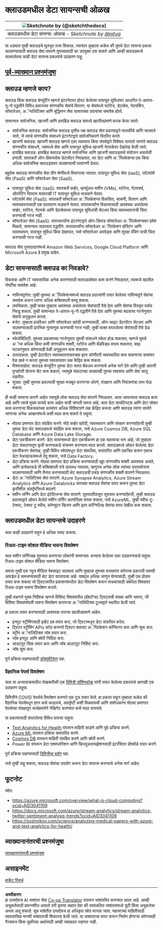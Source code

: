 <!--
CO_OP_TRANSLATOR_METADATA:
{
  "original_hash": "408c55cab2880daa4e78616308bd5db7",
  "translation_date": "2025-08-27T17:44:56+00:00",
  "source_file": "5-Data-Science-In-Cloud/17-Introduction/README.md",
  "language_code": "mr"
}
-->
# क्लाउडमधील डेटा सायन्सची ओळख

|![ Sketchnote by [(@sketchthedocs)](https://sketchthedocs.dev) ](../../sketchnotes/17-DataScience-Cloud.png)|
|:---:|
| क्लाउडमधील डेटा सायन्स: ओळख - _Sketchnote by [@nitya](https://twitter.com/nitya)_ |

या धड्यात तुम्ही क्लाउडचे मूलभूत तत्त्व शिकाल, त्यानंतर तुम्हाला कळेल की तुमचे डेटा सायन्स प्रकल्प चालवण्यासाठी क्लाउड सेवा वापरणे तुमच्यासाठी का उपयुक्त ठरू शकते आणि आम्ही क्लाउडमध्ये चालवलेल्या काही डेटा सायन्स प्रकल्पांचे उदाहरण पाहू.

## [पूर्व-व्याख्यान प्रश्नमंजुषा](https://purple-hill-04aebfb03.1.azurestaticapps.net/quiz/32)

## क्लाउड म्हणजे काय?

क्लाउड किंवा क्लाउड कंप्युटिंग म्हणजे इंटरनेटवर होस्ट केलेल्या पायाभूत सुविधांवर आधारित पे-आयज-यू-गो पद्धतीने विविध प्रकारच्या संगणकीय सेवांचे वितरण. या सेवांमध्ये स्टोरेज, डेटाबेस, नेटवर्किंग, सॉफ्टवेअर, अॅनालिटिक्स आणि बुद्धिमान सेवा यासारख्या उपायांचा समावेश होतो.

सामान्यतः सार्वजनिक, खाजगी आणि हायब्रिड क्लाउड यामध्ये खालीलप्रमाणे फरक केला जातो:

* सार्वजनिक क्लाउड: सार्वजनिक क्लाउड तृतीय-पक्ष क्लाउड सेवा प्रदात्याद्वारे मालकीचे आणि चालवले जाते, जे त्याचे संगणकीय संसाधने इंटरनेटद्वारे सार्वजनिकपणे वितरित करते.
* खाजगी क्लाउड: खाजगी क्लाउड म्हणजे एका व्यवसाय किंवा संस्थेद्वारे विशेषतः वापरले जाणारे क्लाउड संगणकीय संसाधने, ज्यामध्ये सेवा आणि पायाभूत सुविधा खाजगी नेटवर्कवर देखरेख केली जाते.
* हायब्रिड क्लाउड: हायब्रिड क्लाउड म्हणजे सार्वजनिक आणि खाजगी क्लाउड्सचे संयोजन असलेली प्रणाली. वापरकर्ते ऑन-प्रिमायसेस डेटासेंटर निवडतात, तर डेटा आणि अॅप्लिकेशन्स एक किंवा अधिक सार्वजनिक क्लाउड्सवर चालवण्याची परवानगी देतात.

बहुतेक क्लाउड संगणकीय सेवा तीन श्रेणींमध्ये विभागल्या जातात: पायाभूत सुविधा सेवा (IaaS), प्लॅटफॉर्म सेवा (PaaS) आणि सॉफ्टवेअर सेवा (SaaS).

* पायाभूत सुविधा सेवा (IaaS): वापरकर्ते सर्व्हर, व्हर्च्युअल मशीन (VMs), स्टोरेज, नेटवर्क्स, ऑपरेटिंग सिस्टम यासारखी IT पायाभूत सुविधा भाड्याने घेतात.
* प्लॅटफॉर्म सेवा (PaaS): वापरकर्ते सॉफ्टवेअर अॅप्लिकेशन्स विकसित, चाचणी, वितरण आणि व्यवस्थापनासाठी एक वातावरण भाड्याने घेतात. वापरकर्त्यांना विकासासाठी आवश्यक असलेल्या सर्व्हर, स्टोरेज, नेटवर्क आणि डेटाबेसच्या पायाभूत सुविधांची सेटअप किंवा व्यवस्थापनाची चिंता करण्याची गरज नाही.
* सॉफ्टवेअर सेवा (SaaS): वापरकर्त्यांना इंटरनेटद्वारे ऑन-डिमांड सॉफ्टवेअर अॅप्लिकेशन्सवर प्रवेश मिळतो, सामान्यतः सदस्यता पद्धतीने. वापरकर्त्यांना सॉफ्टवेअर अॅप्लिकेशन होस्टिंग आणि व्यवस्थापन, पायाभूत सुविधा किंवा देखभाल, जसे सॉफ्टवेअर अपग्रेड्स आणि सुरक्षा पॅचिंग याची चिंता करण्याची गरज नाही.

क्लाउड सेवा पुरवठादारांमध्ये Amazon Web Services, Google Cloud Platform आणि Microsoft Azure हे प्रमुख आहेत.

## डेटा सायन्ससाठी क्लाउड का निवडावे?

विकसक आणि IT व्यावसायिक अनेक कारणांसाठी क्लाउडसोबत काम करणे निवडतात, त्यामध्ये खालील गोष्टींचा समावेश आहे:

* नाविन्यपूर्णता: तुम्ही तुमच्या अॅप्लिकेशन्समध्ये क्लाउड प्रदात्यांनी तयार केलेल्या नाविन्यपूर्ण सेवांचा समावेश करून त्यांना अधिक शक्तिशाली बनवू शकता.
* लवचिकता: तुम्ही फक्त तुम्हाला आवश्यक असलेल्या सेवांसाठी पैसे देता आणि सेवांचा विस्तृत पर्याय निवडू शकता. तुम्ही सामान्यतः पे-आयज-यू-गो पद्धतीने पैसे देता आणि तुमच्या बदलत्या गरजेनुसार सेवांचे अनुकूलन करता.
* बजेट: तुम्हाला हार्डवेअर आणि सॉफ्टवेअर खरेदी करण्यासाठी, ऑन-साइट डेटासेंटर सेटअप आणि चालवण्यासाठी प्रारंभिक गुंतवणूक करण्याची गरज नाही; तुम्ही फक्त वापरलेल्या सेवांसाठी पैसे देऊ शकता.
* स्केलेबिलिटी: तुमच्या प्रकल्पाच्या गरजेनुसार तुमची संसाधने स्केल होऊ शकतात, म्हणजे तुमचे अॅप्स अधिक किंवा कमी संगणकीय शक्ती, स्टोरेज आणि बँडविड्थ वापरू शकतात, बाह्य घटकांनुसार कोणत्याही वेळी अनुकूलन करू शकतात.
* उत्पादकता: तुम्ही डेटासेंटर व्यवस्थापनासारख्या इतर कोणीतरी व्यवस्थापित करू शकणाऱ्या कामांवर वेळ खर्च न करता तुमच्या व्यवसायावर लक्ष केंद्रित करू शकता.
* विश्वासार्हता: क्लाउड कंप्युटिंग तुमचा डेटा सतत बॅकअप करण्याचे अनेक मार्ग देते आणि तुम्ही आपत्ती पुनर्प्राप्ती योजना सेट करू शकता, ज्यामुळे संकटाच्या काळातही तुमचा व्यवसाय आणि सेवा चालू राहतील.
* सुरक्षा: तुम्ही तुमच्या प्रकल्पाची सुरक्षा मजबूत करणाऱ्या धोरणे, तंत्रज्ञान आणि नियंत्रणांचा लाभ घेऊ शकता.

ही काही सामान्य कारणे आहेत ज्यामुळे लोक क्लाउड सेवा वापरणे निवडतात. आता आपल्याला क्लाउड काय आहे आणि त्याचे मुख्य फायदे काय आहेत याची चांगली समज आहे, चला डेटा सायंटिस्ट्स आणि डेटा सोबत काम करणाऱ्या विकसकांच्या कामांवर अधिक विशिष्टपणे लक्ष केंद्रित करूया आणि क्लाउड त्यांना सामोरे जाणाऱ्या अनेक आव्हानांमध्ये कशी मदत करू शकते ते पाहूया:

* मोठ्या प्रमाणात डेटा संग्रहित करणे: मोठे सर्व्हर खरेदी, व्यवस्थापन आणि संरक्षण करण्याऐवजी तुम्ही तुमचा डेटा थेट क्लाउडमध्ये संग्रहित करू शकता, जसे Azure Cosmos DB, Azure SQL Database आणि Azure Data Lake Storage.
* डेटा एकत्रीकरण करणे: डेटा सायन्समध्ये डेटा एकत्रीकरण हा एक महत्त्वाचा भाग आहे, जो तुम्हाला डेटा संकलनातून कृती करण्याकडे संक्रमण करण्यास मदत करतो. क्लाउडमध्ये ऑफर केलेल्या डेटा एकत्रीकरण सेवांसह, तुम्ही विविध स्रोतांमधून डेटा संकलित, रूपांतरित आणि एकत्रित करून एकाच डेटा वेअरहाऊसमध्ये ठेवू शकता, जसे Data Factory.
* डेटा प्रक्रिया करणे: मोठ्या प्रमाणात डेटा प्रक्रिया करण्यासाठी खूप संगणकीय शक्ती आवश्यक असते, आणि प्रत्येकाकडे ती शक्तिशाली यंत्रे उपलब्ध नसतात, म्हणूनच अनेक लोक त्यांच्या उपाययोजना चालवण्यासाठी आणि तैनात करण्यासाठी थेट क्लाउडची प्रचंड संगणकीय शक्ती वापरणे निवडतात.
* डेटा अॅनालिटिक्स सेवा वापरणे: Azure Synapse Analytics, Azure Stream Analytics आणि Azure Databricks सारख्या क्लाउड सेवांचा वापर करून तुमचा डेटा कृतीशील अंतर्दृष्टीमध्ये बदलणे.
* मशीन लर्निंग आणि डेटा इंटेलिजन्स सेवा वापरणे: सुरुवातीपासून सुरुवात करण्याऐवजी, तुम्ही क्लाउड प्रदात्याद्वारे ऑफर केलेले मशीन लर्निंग अल्गोरिदम वापरू शकता, जसे AzureML. तुम्ही स्पीच-टू-टेक्स्ट, टेक्स्ट टू स्पीच, कॉम्प्युटर व्हिजन आणि इतर कॉग्निटिव्ह सेवांचा वापर देखील करू शकता.

## क्लाउडमधील डेटा सायन्सचे उदाहरणे

चला काही उदाहरणे पाहून हे अधिक स्पष्ट करूया.

### रिअल-टाइम सोशल मीडिया भावना विश्लेषण
चला मशीन लर्निंगसह सुरुवात करणाऱ्या लोकांनी सामान्यतः अभ्यास केलेल्या एका उदाहरणाकडे पाहूया: रिअल-टाइम सोशल मीडिया भावना विश्लेषण.

समजा तुम्ही एक न्यूज मीडिया वेबसाइट चालवता आणि तुम्हाला तुमच्या वाचकांना कोणत्या प्रकारची सामग्री आवडेल हे समजण्यासाठी थेट डेटा वापरायचा आहे. याबद्दल अधिक जाणून घेण्यासाठी, तुम्ही एक प्रोग्राम तयार करू शकता जो ट्विटरवरील प्रकाशनांमधील डेटा विश्लेषण करून वाचकांसाठी संबंधित विषयांवर रिअल-टाइम भावना विश्लेषण करतो.

तुम्ही पाहणारे मुख्य निर्देशक म्हणजे विशिष्ट विषयांवरील (हॅशटॅग्स) ट्विट्सची संख्या आणि भावना, जी विशिष्ट विषयांभोवती भावना विश्लेषण करणाऱ्या अॅनालिटिक्स टूल्सद्वारे स्थापित केली जाते.

हा प्रकल्प तयार करण्यासाठी आवश्यक पायऱ्या खालीलप्रमाणे आहेत:

* इनपुट स्ट्रीमिंगसाठी इव्हेंट हब तयार करा, जो ट्विटरमधून डेटा संकलित करेल.
* ट्विटर स्ट्रीमिंग APIs कॉल करणारे ट्विटर क्लायंट अॅप्लिकेशन कॉन्फिगर करा आणि सुरू करा.
* स्ट्रीम अॅनालिटिक्स जॉब तयार करा.
* जॉब इनपुट आणि क्वेरी निर्दिष्ट करा.
* आउटपुट सिंक तयार करा आणि जॉब आउटपुट निर्दिष्ट करा.
* जॉब सुरू करा.

पूर्ण प्रक्रिया पाहण्यासाठी [डॉक्युमेंटेशन](https://docs.microsoft.com/azure/stream-analytics/stream-analytics-twitter-sentiment-analysis-trends?WT.mc_id=academic-77958-bethanycheum&ocid=AID30411099) पहा.

### वैज्ञानिक पेपर्स विश्लेषण
चला या अभ्यासक्रमातील लेखकांपैकी एक [दिमित्री सॉश्निकोव्ह](http://soshnikov.com) यांनी तयार केलेल्या प्रकल्पाचे आणखी एक उदाहरण पाहूया.

दिमित्रीने COVID पेपर्सचे विश्लेषण करणारे एक टूल तयार केले. हा प्रकल्प पाहून तुम्हाला कळेल की वैज्ञानिक पेपर्समधून ज्ञान कसे काढायचे, अंतर्दृष्टी कशी मिळवायची आणि संशोधकांना मोठ्या प्रमाणात पेपर्सच्या संग्रहातून कार्यक्षमतेने नेव्हिगेट करण्यात कसे मदत करायचे.

या प्रकल्पासाठी वापरलेल्या विविध पायऱ्या पाहूया:

* [Text Analytics for Health](https://docs.microsoft.com/azure/cognitive-services/text-analytics/how-tos/text-analytics-for-health?WT.mc_id=academic-77958-bethanycheum&ocid=AID3041109) वापरून माहिती काढणे आणि पूर्व-प्रक्रिया करणे.
* [Azure ML](https://azure.microsoft.com/services/machine-learning?WT.mc_id=academic-77958-bethanycheum&ocid=AID3041109) वापरून प्रक्रिया समांतरित करणे.
* [Cosmos DB](https://azure.microsoft.com/services/cosmos-db?WT.mc_id=academic-77958-bethanycheum&ocid=AID3041109) वापरून माहिती संग्रहित करणे आणि क्वेरी करणे.
* Power BI वापरून डेटा एक्सप्लोरेशन आणि व्हिज्युअलायझेशनसाठी इंटरॅक्टिव डॅशबोर्ड तयार करणे.

पूर्ण प्रक्रिया पाहण्यासाठी [दिमित्रीचा ब्लॉग](https://soshnikov.com/science/analyzing-medical-papers-with-azure-and-text-analytics-for-health/) पहा.

जसे तुम्ही पाहू शकता, क्लाउड सेवांचा उपयोग करून डेटा सायन्स करण्याचे अनेक मार्ग आहेत.

## फूटनोट

स्रोत:
* https://azure.microsoft.com/overview/what-is-cloud-computing?ocid=AID3041109  
* https://docs.microsoft.com/azure/stream-analytics/stream-analytics-twitter-sentiment-analysis-trends?ocid=AID3041109  
* https://soshnikov.com/science/analyzing-medical-papers-with-azure-and-text-analytics-for-health/  

## व्याख्यानानंतरची प्रश्नमंजुषा

[व्याख्यानानंतरची प्रश्नमंजुषा](https://purple-hill-04aebfb03.1.azurestaticapps.net/quiz/33)

## असाइनमेंट

[मार्केट रिसर्च](assignment.md)

---

**अस्वीकरण**:  
हा दस्तऐवज AI भाषांतर सेवा [Co-op Translator](https://github.com/Azure/co-op-translator) वापरून भाषांतरित करण्यात आला आहे. आम्ही अचूकतेसाठी प्रयत्नशील असलो तरी कृपया लक्षात ठेवा की स्वयंचलित भाषांतरांमध्ये त्रुटी किंवा अचूकतेचा अभाव असू शकतो. मूळ भाषेतील दस्तऐवज हा अधिकृत स्रोत मानला जावा. महत्त्वाच्या माहितीसाठी व्यावसायिक मानवी भाषांतराची शिफारस केली जाते. या भाषांतराचा वापर करून निर्माण होणाऱ्या कोणत्याही गैरसमज किंवा चुकीच्या अर्थासाठी आम्ही जबाबदार राहणार नाही.